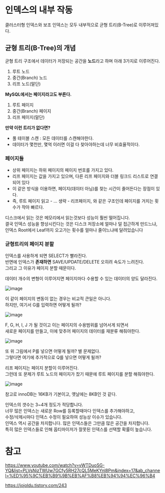 # 인덱스의 내부 작동 

클러스터형 인덱스와 보조 인덱스는 모두 내부적으로 균형 트리(B-Tree)로 이루어져있다.      

## 균형 트리(B-Tree)의 개념    

균형 트리 구조에서 데이터가 저장되는 공간을 **노드**라고 하며 아래 3가지로 이루어진다.  

1. 루트 노드   
2. 중간(Branch) 노드    
3. 리프 노드(말단)    
       
**MySQL에서는 페이지라고도 부른다.**       
  
1. 루트 페이지     
2. 중간(Branch) 페이지      
3. 리프 페이지(말단)     
    
**만약 이런 트리가 없다면?**         
* 풀 테이블 스캔 : 모든 데이터를 스캔해야한다.            
* 데이터가 몇천만, 몇억 이러면 이걸 다 찾아야하는데 너무 비효율적이다.    
  
### 페이지들   
        
* 상위 페이지는 하위 페이지의 페이지 번호를 가지고 있다.                  
* 리프 페이지는 값을 가지고 있으며, 다른 리프 페이지와 더블 링크드 리스트로 연결되어 있다   
* 이 같은 방식을 이용하면, 페이지(데이터 아님)를 찾는 시간이 줄어든다는 장점이 있다.          
* 즉, 루트 페이지 읽고 - ... 생략 - 리프페이지, 와 같은 구조인데 페이지를 거치는 횟수가 작아 빠르다.   
  
디스크에서 읽는 것은 메모리에서 읽는것보다 성능이 훨씬 떨어집니다.  
결국 인덱스 성능을 향상시킨다는 것은 디스크 저장소에 얼마나 덜 접근하게 만드느냐,   
인덱스 Root에서 Leaf까지 오고가는 횟수를 얼마나 줄이느냐에 달려있습니다    
    
### 균형트리의 페이지 분할  
    
인덱스를 사용하게 되면 SELECT가 빨라진다.            
반면에 인덱스가 **존재하면** SAVE/UPDATE/DELETE 오히려 속도가 느려진다.       
그리고 그 이유가 페이지 분할 때문이다.     
    
데이터 개수의 변형이 이루어지면 페이지마다 수용할 수 있는 데이터의 양도 달라진다.    

![image](https://user-images.githubusercontent.com/50267433/146729060-5e3f8c04-b34b-4fd1-8a38-0b62b30af328.png)

이 같이 페이지의 변동이 없는 경우는 비교적 큰일은 아니다.     
하지만, 여기서 G를 입력하면 어떻게 될까?    
  
![image](https://user-images.githubusercontent.com/50267433/146729229-8da1c9de-7a02-4f4a-b76b-1eb74eec547b.png)
 
F, G, H, I, J 가 될 것이고 이는 페이지의 수용범위를 넘어서게 되면서        
새로운 페이지를 만들고, 이에 맞추어 페이지의 데이터를 재분류 해줘야한다.       

![image](https://user-images.githubusercontent.com/50267433/146729543-ddd972d2-ceac-4f01-98d2-ca9f19dd2400.png)

또 위 그림에서 P를 넣으면 어떻게 될까? 별 문제없다.       
그렇다면 여기에 추가적으로 Q를 넣으면 어떻게 될까?        
     
리프 페이지는 페이지 분할이 이루어진다.        
그런데 또 문제가 루트 노드의 페이지가 찼기 때문에 루트 페이지를 분할 해줘야한다.      

![image](https://user-images.githubusercontent.com/50267433/146731489-8078aae3-7c70-4e9d-9808-218743b5438a.png)

참고로 innoDB는 16KB가 기본이고, 옛날에는 8KB인 것 같다.    
  
인덱스의 갯수는 3~4개 정도가 적당합니다.       
너무 많은 인덱스는 새로운 Row를 등록할때마다 인덱스를 추가해야하고,       
수정/삭제시마다 인덱스 수정이 필요하여 성능상 이슈가 있습니다.     
인덱스 역시 공간을 차지합니다. 많은 인덱스들은 그만큼 많은 공간을 차지합니다.     
특히 많은 인덱스들로 인해 옵티마이저가 잘못된 인덱스를 선택할 확률이 높습니다.  



# 참고 

https://www.youtube.com/watch?v=vWTDuoSG-YQ&list=PLVsNizTWUw7GCfy5RH27cQL5MeKYnl8Pm&index=17&ab_channel=%ED%95%9C%EB%B9%9B%EB%AF%B8%EB%94%94%EC%96%B4

https://jojoldu.tistory.com/243
